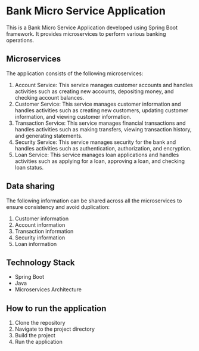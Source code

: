# Bank Micro Service Application
This is a Bank Micro Service Application developed using Spring Boot framework. It provides microservices to perform various banking operations.

## Microservices
The application consists of the following microservices:
1. Account Service: This service manages customer accounts and handles activities such as creating new accounts, depositing money, and checking account balances. 
2. Customer Service: This service manages customer information and handles activities such as creating new customers, updating customer information, and viewing customer information.
3. Transaction Service: This service manages financial transactions and handles activities such as making transfers, viewing transaction history, and generating statements.
4. Security Service: This service manages security for the bank and handles activities such as authentication, authorization, and encryption. 
5. Loan Service: This service manages loan applications and handles activities such as applying for a loan, approving a loan, and checking loan status.

## Data sharing
The following information can be shared across all the microservices to ensure consistency and avoid duplication:
1. Customer information
2. Account information
3. Transaction information
4. Security information
5. Loan information

## Technology Stack
- Spring Boot
- Java
- Microservices Architecture

## How to run the application
1. Clone the repository
2. Navigate to the project directory
3. Build the project
4. Run the application
